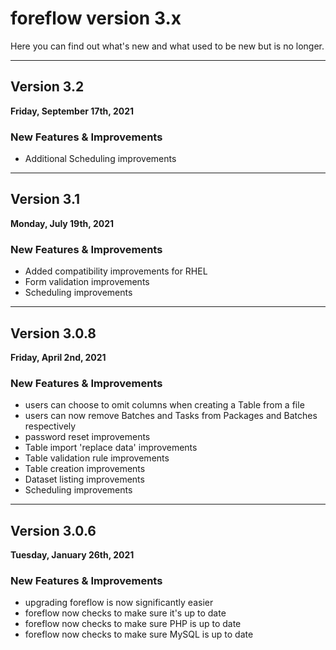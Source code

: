 # foreflow version 3.x

Here you can find out what's new and what used to be new but is no longer.

---

## Version 3.2

**Friday, September 17th, 2021**

### New Features & Improvements

- Additional Scheduling improvements

---

## Version 3.1

**Monday, July 19th, 2021**

### New Features & Improvements

- Added compatibility improvements for RHEL
- Form validation improvements
- Scheduling improvements

---

## Version 3.0.8

**Friday, April 2nd, 2021**

### New Features & Improvements

- users can choose to omit columns when creating a Table from a file
- users can now remove Batches and Tasks from Packages and Batches respectively
- password reset improvements
- Table import 'replace data' improvements
- Table validation rule improvements
- Table creation improvements
- Dataset listing improvements
- Scheduling improvements

---

## Version 3.0.6

**Tuesday, January 26th, 2021**

### New Features & Improvements

- upgrading foreflow is now significantly easier
- foreflow now checks to make sure it's up to date
- foreflow now checks to make sure PHP is up to date
- foreflow now checks to make sure MySQL is up to date